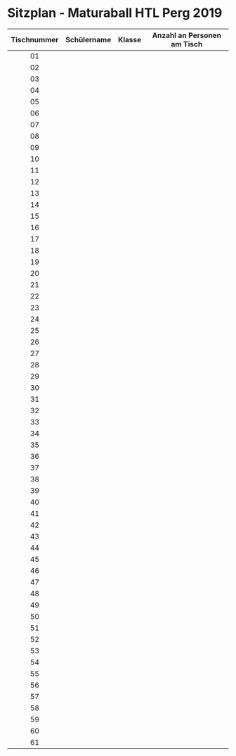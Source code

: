 # Sitzplan - Maturaball HTL Perg 2019

|  Tischnummer |  Schülername | Klasse | Anzahl an Personen am Tisch |
|:------------:| ------------ | ------ |:---------------------------:|
|      01      |              |        |                             |
|      02      |              |        |                             |
|      03      |              |        |                             |
|      04      |              |        |                             |
|      05      |              |        |                             |
|      06      |              |        |                             |
|      07      |              |        |                             |
|      08      |              |        |                             |
|      09      |              |        |                             |
|      10      |              |        |                             |
|      11      |              |        |                             |
|      12      |              |        |                             |
|      13      |              |        |                             |
|      14      |              |        |                             |
|      15      |              |        |                             |
|      16      |              |        |                             |
|      17      |              |        |                             |
|      18      |              |        |                             |
|      19      |              |        |                             |
|      20      |              |        |                             |
|      21      |              |        |                             |
|      22      |              |        |                             |
|      23      |              |        |                             |
|      24      |              |        |                             |
|      25      |              |        |                             |
|      26      |              |        |                             |
|      27      |              |        |                             |
|      28      |              |        |                             |
|      29      |              |        |                             |
|      30      |              |        |                             |
|      31      |              |        |                             |
|      32      |              |        |                             |
|      33      |              |        |                             |
|      34      |              |        |                             |
|      35      |              |        |                             |
|      36      |              |        |                             |
|      37      |              |        |                             |
|      38      |              |        |                             |
|      39      |              |        |                             |
|      40      |              |        |                             |
|      41      |              |        |                             |
|      42      |              |        |                             |
|      43      |              |        |                             |
|      44      |              |        |                             |
|      45      |              |        |                             |
|      46      |              |        |                             |
|      47      |              |        |                             |
|      48      |              |        |                             |
|      49      |              |        |                             |
|      50      |              |        |                             |
|      51      |              |        |                             |
|      52      |              |        |                             |
|      53      |              |        |                             |
|      54      |              |        |                             |
|      55      |              |        |                             |
|      56      |              |        |                             |
|      57      |              |        |                             |
|      58      |              |        |                             |
|      59      |              |        |                             |
|      60      |              |        |                             |
|      61      |              |        |                             |
